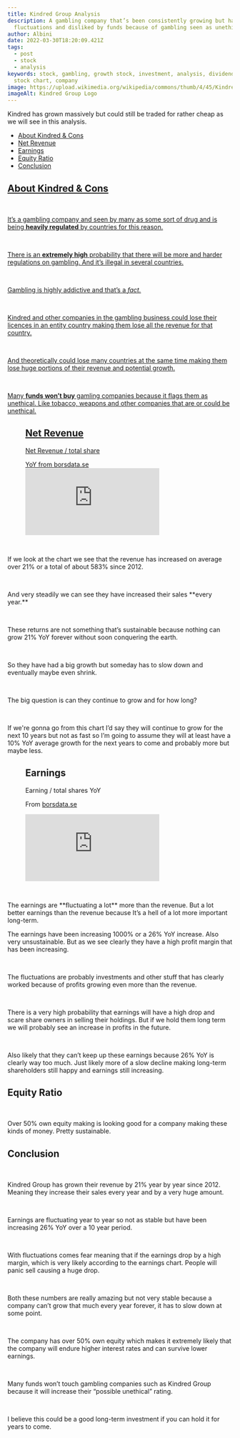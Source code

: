 ```yaml
---
title: Kindred Group Analysis
description: A gambling company that’s been consistently growing but has high
  fluctuations and disliked by funds because of gambling seen as unethical.
author: Albini
date: 2022-03-30T18:20:09.421Z
tags:
  - post
  - stock
  - analysis
keywords: stock, gambling, growth stock, investment, analysis, dividend stock,
  stock chart, company
image: https://upload.wikimedia.org/wikipedia/commons/thumb/4/45/Kindredgroup_logo.jpg/375px-Kindredgroup_logo.jpg
imageAlt: Kindred Group Logo
---
```

<p>

Kindred has grown massively but could still be traded for rather cheap as we will see in this analysis.

</p>

<ul>

<li><a href="#about-kindred">About Kindred & Cons</li>

<li><a href="#revenue">Net Revenue</li>

<li><a href="#earnings">Earnings</li>

<li><a href="#equity">Equity Ratio</li>

<li><a href="#conclusion">Conclusion</li>

</ul>

<h2 id="about-kindred">About Kindred & Cons</h2>

<br>

<p>

It’s a gambling company and seen by many as some sort of drug and is being **heavily regulated** by countries for this reason.

</p>

<br>

<p>

There is an **extremely high** probability that there will be more and harder regulations on gambling. And it’s illegal in several countries.

</p>

<br>

<p>

Gambling is highly addictive and that’s a *fact.*

</p>

<br>

<p>

Kindred and other companies in the gambling business could lose their licences in an entity country making them lose all the revenue for that country.

</p>

<br><p>

And theoretically could lose many countries at the same time making them lose huge portions of their revenue and potential growth.

</p>

<br>

<p>

Many **funds won’t buy** gamling companies because it flags them as unethical. Like tobacco, weapons and other companies that are or could be unethical.

</p>

<figure>

<figcapture class="text-centered">

<h2 class="mr-top" id="revenue">Net Revenue</h2>

<p>Net Revenue / total share</p>

<p class="text-light">YoY from <a href="www.borsdata.se" target="_blank">borsdata.se</a>

</figcapture>

<iframe seamless frameborder="0" scrolling="no" src="https://docs.google.com/spreadsheets/d/e/2PACX-1vTZ6q_7lsfgYji-CUQAKaYxp87WSM9Gk8QT04MVgoJKYI9egNezBpvFnp667fKEtTvlFegjwOBVow3o/pubchart?oid=690255900&amp;format=interactive"></iframe>

</figure>

<br>

<p>If we look at the chart we see that the revenue has increased on average over 21% or a total of about 583% since 2012.</p>

<br>

<p>And very steadily we can see they have increased their sales **every year.**</p>

<br>

<p>These returns are not something that’s sustainable because nothing can grow <span class="plus">21%</span> YoY forever without soon conquering the earth.</p>

<br>

<p>So they have had a big growth but someday has to slow down and eventually maybe even shrink.</p>

<br>

<p>The big question is can they continue to grow and for how long?</p>

<br>

<p>If we're gonna go from this chart I’d say they will continue to grow for the next 10 years but not as fast so I’m going to assume they will at least have a 10% YoY average growth for the next years to come and probably more but maybe less.</p>

<figure>

<figcaption class="text-centered">

<h2 class="mr-top" id="earnings">Earnings</h2>

<p>Earning / total shares YoY</p>

<p class="text-light">From <a href="www.borsdata.se" target="_blank">borsdata.se</a>

</figcaption>

<iframe seamless frameborder="0" scrolling="no" src="https://docs.google.com/spreadsheets/d/e/2PACX-1vTZ6q_7lsfgYji-CUQAKaYxp87WSM9Gk8QT04MVgoJKYI9egNezBpvFnp667fKEtTvlFegjwOBVow3o/pubchart?oid=1231751740&amp;format=interactive"></iframe>

</figure>

<br>

<p>The earnings are **fluctuating a lot** more than the revenue. But a lot better earnings than the revenue because It’s a hell of a lot more important long-term.</p>

<p>The earnings have been increasing <span class="plus">1000%</span> or a <span class="plus">26%</span> YoY increase. Also very unsustainable. But as we see clearly they have a high profit margin that has been increasing.</p>

<br>

<p>The fluctuations are probably investments and other stuff that has clearly worked because of profits growing even more than the revenue.</p>

<br>

<p>There is a very high probability that earnings will have a high drop and scare share owners in selling their holdings. But if we hold them long term we will probably see an increase in profits in the future.</p>

<br>

<p>Also likely that they can’t keep up these earnings because 26% YoY is clearly way too much. Just likely more of a slow decline making long-term shareholders still happy and earnings still increasing.</p>

<h2 class="mr-top" id="equity">Equity Ratio</h2>

<br>

<p>Over 50% own equity making is looking good for a company making these kinds of money. Pretty sustainable.</p>

<h2 class="mr-top" id="conclusion">Conclusion</h2>

<br>

<p>Kindred Group has grown their revenue by <span class="plus">21%</span> year by year since 2012. Meaning they increase their sales every year and by a very huge amount.</p>

<br>

<p>Earnings are fluctuating year to year so not as stable but have been increasing <span class="plus">26%</span> YoY over a 10 year period.</p>

<br>

<p>With fluctuations comes fear meaning that if the earnings drop by a high margin, which is very likely according to the earnings chart. People will panic sell causing a huge drop.</p>

<br>

<p>Both these numbers are really amazing but not very stable because a company can’t grow that much every year forever, it has to slow down at some point.</p>

<br>

<p>The company has over 50% own equity which makes it extremely likely that the company will endure higher interest rates and can survive lower earnings.</p>

<br>

<p>Many funds won’t touch gambling companies such as Kindred Group because it will increase their “possible unethical” rating.</p>

<br>

<p>I believe this could be a good long-term investment if you can hold it for years to come.</p>